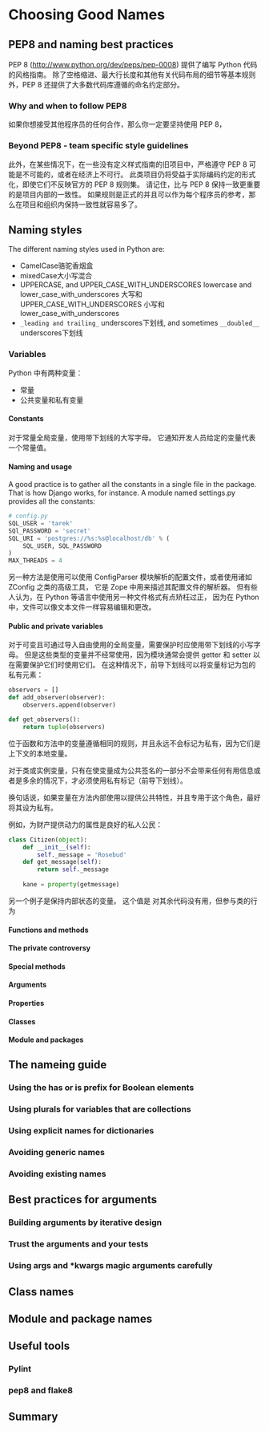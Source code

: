 # Choosing Good Names 
## PEP8 and naming best practices 
PEP 8 (http://www.python.org/dev/peps/pep-0008) 提供了编写 Python 代码的风格指南。
除了空格缩进、最大行长度和其他有关代码布局的细节等基本规则外，PEP 8 还提供了大多数代码库遵循的命名约定部分。

### Why and when to follow PEP8 
如果你想接受其他程序员的任何合作，那么你一定要坚持使用 PEP 8，

### Beyond PEP8 - team specific style guidelines 
此外，在某些情况下，在一些没有定义样式指南的旧项目中，严格遵守 PEP 8 可能是不可能的，或者在经济上不可行。 
此类项目仍将受益于实际编码约定的形式化，即使它们不反映官方的 PEP 8 规则集。 
请记住，比与 PEP 8 保持一致更重要的是项目内部的一致性。 
如果规则是正式的并且可以作为每个程序员的参考，那么在项目和组织内保持一致性就容易多了。

## Naming styles 

The different naming styles used in Python are:
- CamelCase骆驼香烟盒
- mixedCase大小写混合
- UPPERCASE, and UPPER_CASE_WITH_UNDERSCORES lowercase and lower_case_with_underscores 
大写和 UPPER_CASE_WITH_UNDERSCORES 小写和 lower_case_with_underscores
- `_leading and trailing_` underscores下划线, and sometimes `__doubled__` underscores下划线

### Variables 
Python 中有两种变量：
- 常量
- 公共变量和私有变量

#### Constants
对于常量全局变量，使用带下划线的大写字母。 它通知开发人员给定的变量代表一个常量值。

#### Naming and usage 
A good practice is to gather all the constants in a single file in the package. That is how Django works, for instance. A module named settings.py provides all the constants:
```python
# config.py 
SQL_USER = 'tarek' 
SQl_PASSWORD = 'secret'
SQL_URI = 'postgres://%s:%s@localhost/db' % (
    SQL_USER, SQL_PASSWORD
)
MAX_THREADS = 4 
```
另一种方法是使用可以使用 ConfigParser 模块解析的配置文件，或者使用诸如 ZConfig 之类的高级工具，
它是 Zope 中用来描述其配置文件的解析器。 但有些人认为，在 Python 等语言中使用另一种文件格式有点矫枉过正，
因为在 Python 中，文件可以像文本文件一样容易编辑和更改。

#### Public and private variables 
对于可变且可通过导入自由使用的全局变量，需要保护时应使用带下划线的小写字母。 但是这些类型的变量并不经常使用，因为模块通常会提供 getter 和 setter 以在需要保护它们时使用它们。 在这种情况下，前导下划线可以将变量标记为包的私有元素：
```python
observers = []
def add_observer(observer):
    observers.append(observer)

def get_observers():
    return tuple(observers)
```

位于函数和方法中的变量遵循相同的规则，并且永远不会标记为私有，因为它们是上下文的本地变量。

对于类或实例变量，只有在使变量成为公共签名的一部分不会带来任何有用信息或者是多余的情况下，才必须使用私有标记（前导下划线）。

换句话说，如果变量在方法内部使用以提供公共特性，并且专用于这个角色，最好将其设为私有。

例如，为财产提供动力的属性是良好的私人公民：
```python
class Citizen(object):
    def __init__(self):
        self._message = 'Rosebud'
    def get_message(self):
        return self._message 
    
    kane = property(getmessage)
```
另一个例子是保持内部状态的变量。 这个值是
对其余代码没有用，但参与类的行为

#### Functions and methods 
#### The private controversy
#### Special methods 
#### Arguments
#### Properties 
#### Classes 
#### Module and packages 

## The nameing guide 
### Using the has or is prefix for Boolean elements 
### Using plurals for variables that are collections 
### Using explicit names for dictionaries
### Avoiding generic names
### Avoiding existing names

## Best practices for arguments 
### Building arguments by iterative design                                   
### Trust the arguments and your tests
### Using args and *kwargs magic arguments carefully

## Class names 
## Module and package names 
## Useful tools 
### Pylint 
### pep8 and flake8 
## Summary 

